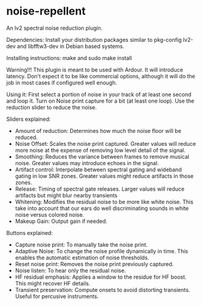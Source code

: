 # noise-repellent

An lv2 spectral noise reduction plugin.

Dependencies: Install your distribution packages similar to pkg-config lv2-dev and libfftw3-dev in Debian based systems.

Installing instructions: make and sudo make install

Warning!!! This plugin is meant to be used with Ardour. It will introduce latency. Don't expect it to be like commercial options, although it will do the job in most cases if configured well enough.

Using it: First select a portion of noise in your track of at least one second and loop it. Turn on Noise print capture for a bit (at least one loop). Use the reduction slider to reduce the noise.

Sliders explained:

- Amount of reduction: Determines how much the noise floor will be reduced.
- Noise Offset: Scales the noise print captured. Greater values will reduce more noise at the expense of removing low level detail of the signal.
- Smoothing: Reduces the variance between frames to remove musical noise. Greater values may introduce echoes in the signal.
- Artifact control: Interpolate between spectral gating and wideband gating in low SNR zones. Greater values might reduce artifacts in those zones.
- Release: Timing of spectral gate releases. Larger values will reduce artifacts but might blur nearby transients
- Whitening: Modifies the residual noise to be more like white noise. This take into account that our ears do well discriminating sounds in white noise versus colored noise.
- Makeup Gain: Output gain if needed.

Buttons explained:

- Capture noise print: To manually take the noise print.
- Adaptive Noise: To change the noise profile dynamically in time. This enables the automatic estimation of noise thresholds.
- Reset noise print: Removes the noise print previously captured.
- Noise listen: To hear only the residual noise.
- HF residual emphasis: Applies a window to the residue for HF boost. This might recover HF details.
- Transient preservation: Compute onsets to avoid distorting transients. Useful for percusive instruments.
